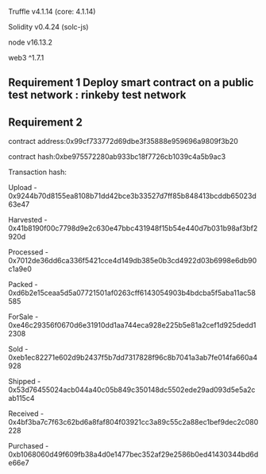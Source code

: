 Truffle v4.1.14 (core: 4.1.14)

Solidity v0.4.24 (solc-js)

node v16.13.2

web3 ^1.7.1

Requirement 1	Deploy smart contract on a public test network : rinkeby test network
----------------------------------------------------------
Requirement 2
-------------
contract address:0x99cf733772d69dbe3f35888e959696a9809f3b20

contract hash:0xbe975572280ab933bc18f7726cb1039c4a5b9ac3

Transaction hash:

  Upload - 0x9244b70d8155ea8108b71dd42bce3b33527d7ff85b848413bcddb65023d63e47
  
  Harvested - 0x41b8190f00c7798d9e2c630e47bbc431948f15b54e440d7b031b98af3bf2920d
  
  Processed - 0x7012de36dd6ca336f5421cce4d149db385e0b3cd4922d03b6998e6db90c1a9e0
  
  Packed - 0xd6b2e15ceaa5d5a07721501af0263cff6143054903b4bdcba5f5aba11ac58585
  
  ForSale - 0xe46c29356f0670d6e31910dd1aa744eca928e225b5e81a2cef1d925dedd12308
  
  Sold - 0xeb1ec82271e602d9b2437f5b7dd7317828f96c8b7041a3ab7fe014fa660a4928
  
  Shipped - 0x53d76455024acb044a40c05b849c350148dc5502ede29ad093d5e5a2cab115c4
  
  Received - 0x4bf3ba7c7f63c62bd6a8faf804f03921cc3a89c55c2a88ec1bef9dec2c080228
  
  Purchased - 0xb1068060d49f609fb38a4d0e1477bec352af29e2586b0ed41430344bd6de66e7


